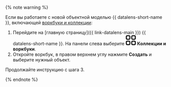{% note warning %}

Если вы работаете с новой объектной моделью {{ datalens-short-name }}, включающей [воркбуки и коллекции](../../../datalens/workbooks-collections/index.md):

1. Перейдите на [главную страницу]({{ link-datalens-main }}) {{ datalens-short-name }}. На панели слева выберите ![collections](../../../_assets/datalens/collections.svg) **Коллекции и воркбуки**.
1. Откройте воркбук, в правом верхнем углу нажмите **Создать** и выберите нужный объект.

Продолжайте инструкцию с шага 3.

{% endnote %}
